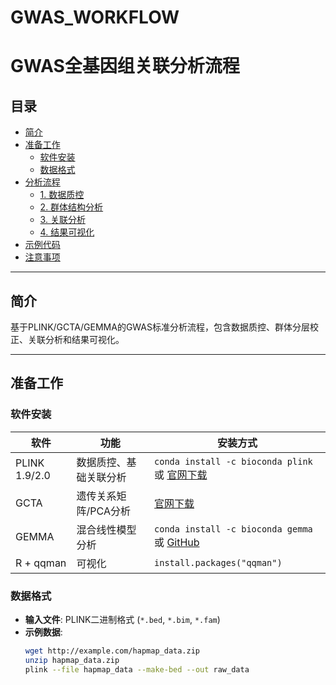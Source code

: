 # GWAS_WORKFLOW
# GWAS全基因组关联分析流程

## 目录
- [简介](#简介)
- [准备工作](#准备工作)
  - [软件安装](#软件安装)
  - [数据格式](#数据格式)
- [分析流程](#分析流程)
  - [1. 数据质控](#1-数据质控)
  - [2. 群体结构分析](#2-群体结构分析)
  - [3. 关联分析](#3-关联分析)
  - [4. 结果可视化](#4-结果可视化)
- [示例代码](#示例代码)
- [注意事项](#注意事项)

---

## 简介
基于PLINK/GCTA/GEMMA的GWAS标准分析流程，包含数据质控、群体分层校正、关联分析和结果可视化。

---

## 准备工作

### 软件安装
| 软件         | 功能                     | 安装方式                                                                 |
|--------------|--------------------------|--------------------------------------------------------------------------|
| PLINK 1.9/2.0 | 数据质控、基础关联分析   | `conda install -c bioconda plink` 或 [官网下载](https://www.cog-genomics.org/plink/) |
| GCTA         | 遗传关系矩阵/PCA分析     | [官网下载](https://yanglab.westlake.edu.cn/software/gcta/)               |
| GEMMA        | 混合线性模型分析         | `conda install -c bioconda gemma` 或 [GitHub](https://github.com/genetics-statistics/GEMMA) |
| R + qqman    | 可视化                   | `install.packages("qqman")`                                              |

### 数据格式
- **输入文件**: PLINK二进制格式 (`*.bed`, `*.bim`, `*.fam`)
- **示例数据**:
  ```bash
  wget http://example.com/hapmap_data.zip
  unzip hapmap_data.zip
  plink --file hapmap_data --make-bed --out raw_data
